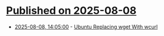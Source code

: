 # [Published on 2025-08-08](index.md)

* [2025-08-08, 14:05:00](https://soylentnews.org/article.pl?sid=25/08/07/0255247&from=rss) - [Ubuntu Replacing wget With wcurl](https://soylentnews.org/article.pl?sid=25/08/07/0255247&from=rss)

